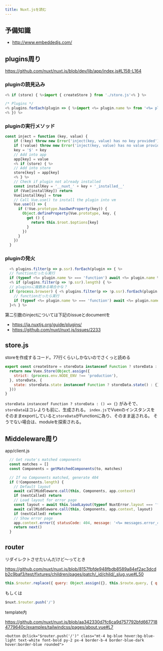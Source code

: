 ```yaml
---
title: Nuxt.jsを読む
---
```


## 予備知識

- http://www.embeddedjs.com/

## plugins周り

<https://github.com/nuxt/nuxt.js/blob/dev/lib/app/index.js#L158-L164>

### pluginの読見込み

```javascript
<% if (store) { %>import { createStore } from './store.js'<% } %>

/* Plugins */
<% plugins.forEach(plugin => { %>import <%= plugin.name %> from '<%= plugin.name %>' // Source: <%= relativeToBuild(plugin.src) %><%= (plugin.ssr===false) ? ' (ssr: false)' : '' %>
<% }) %>
```

### pluginの実行メソッド

```javascript
const inject = function (key, value) {
    if (!key) throw new Error('inject(key, value) has no key provided')
    if (!value) throw new Error('inject(key, value) has no value provided')
    key = '$' + key
    // Add into app
    app[key] = value
    <% if (store) { %>
    // Add into store
    store[key] = app[key]
    <% } %>
    // Check if plugin not already installed
    const installKey = '__nuxt_' + key + '_installed__'
    if (Vue[installKey]) return
    Vue[installKey] = true
    // Call Vue.use() to install the plugin into vm
    Vue.use(() => {
      if (!Vue.prototype.hasOwnProperty(key)) {
        Object.defineProperty(Vue.prototype, key, {
          get () {
            return this.$root.$options[key]
          }
        })
      }
    })
  }
```

### pluginの発火

```javascript
  <% plugins.filter(p => p.ssr).forEach(plugin => { %>
  // functionだったら実行
  if (typeof <%= plugin.name %> === 'function') await <%= plugin.name %>(app.context, inject)<% }) %>
  <% if (plugins.filter(p => !p.ssr).length) { %>
  // pluginsに複数ある場合かな？
  if (process.browser) { <% plugins.filter(p => !p.ssr).forEach(plugin => { %>
    // functionだったら実行
    if (typeof <%= plugin.name %> === 'function') await <%= plugin.name %>(app.context, inject)<% }) %>
  }<% } %>
```

第二引数のinjectについては下記のissueとdocumentを

- https://ja.nuxtjs.org/guide/plugins/
- https://github.com/nuxt/nuxt.js/issues/2233



## store.js

storeを作成するコード。77行くらいしかないのでさくっと読める

```javascript
export const createStore = storeData instanceof Function ? storeData : () => {
  return new Vuex.Store(Object.assign({
    strict: (process.env.NODE_ENV !== 'production'),
  }, storeData, {
    state: storeData.state instanceof Function ? storeData.state() : {}
  }))
}
```

`storeData instanceof Function ? storeData : () => {}` がみそで、
`storeData`はコレよりも前に、生成される。
`index.js`でVuexのインスタンスをそのままexportしていると`storeData`がFunctionに為り、そのまま返される。
そうでない場合は、moduleを探索される。


## Middeleware周り

app/client.js

```javascript
  // Get route's matched components
  const matches = []
  const Components = getMatchedComponents(to, matches)

  // If no Components matched, generate 404
  if (!Components.length) {
    // Default layout
    await callMiddleware.call(this, Components, app.context)
    if (nextCalled) return
    // Load layout for error page
    const layout = await this.loadLayout(typeof NuxtError.layout === 'function' ? NuxtError.layout(app.context) : NuxtError.layout)
    await callMiddleware.call(this, Components, app.context, layout)
    if (nextCalled) return
    // Show error page
    app.context.error({ statusCode: 404, message: '<%= messages.error_404 %>' })
    return next()
  }
```

## router


リダイレクトさせたいんだけど〜ってとき

<https://github.com/nuxt/nuxt.js/blob/8157fbfde948fbdb8589a84ef2ac3dcdb2c9baf3/test/fixtures/children/pages/patch/_id/child/_slug.vue#L50>

```javascript
this.$router.replace({ query: Object.assign({}, this.$route.query, { q: this.q }) })
```

もしくは

```javascript
$nuxt.$router.push('/')
```

template内

<https://github.com/nuxt/nuxt.js/blob/aa342330d7fc6ca9d757792bfd6677184779640c/examples/tailwindcss/pages/about.vue#L7>

```
<button @click="$router.push('/')" class="mt-4 bg-blue hover:bg-blue-light text-white font-bold py-2 px-4 border-b-4 border-blue-dark hover:border-blue rounded">
```